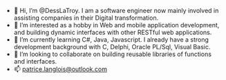 - 👋 Hi, I’m @DessLaTroy. I am a software engineer now mainly involved in assisting companies in their Digital transformation. 
- 👀 I’m interested as a hobby in Web and mobile application development, and building dynamic interfaces with other RESTful web applications.  
- 🌱 I’m currently learning C#, Java, Javascript. I already have a strong development background with C, Delphi, Oracle PL/Sql, Visual Basic.
- 💞️ I’m looking to collaborate on building reusable libraries of functions and interfaces.
- 📫 patrice.langlois@outlook.com

<!---
DessLaTroy/DessLaTroy is a ✨ special ✨ repository because its `README.md` (this file) appears on your GitHub profile.
You can click the Preview link to take a look at your changes.
--->

